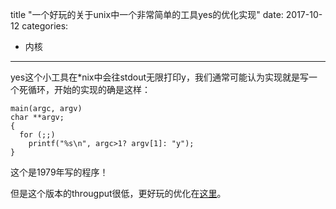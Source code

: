 title "一个好玩的关于unix中一个非常简单的工具yes的优化实现"
date: 2017-10-12
categories:
- 内核
---

yes这个小工具在*nix中会往stdout无限打印y，我们通常可能认为实现就是写一个死循环，开始的实现的确是这样：

```
main(argc, argv)
char **argv;
{
  for (;;)
    printf("%s\n", argc>1? argv[1]: "y");
}
```

这个是1979年写的程序！

但是这个版本的througput很低，更好玩的优化在[这里](https://matthias-endler.de/2017/yes/)。
